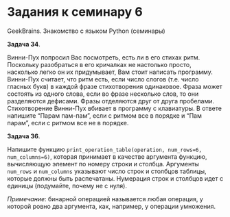 # Задания к семинару 6
GeekBrains. Знакомство с языком Python (семинары)


**Задача 34**.

Винни-Пух попросил Вас посмотреть, есть ли в его стихах ритм. Поскольку разобраться в его кричалках не настолько просто, насколько легко он их придумывает, Вам стоит написать программу. Винни-Пух считает, что ритм есть, если число слогов (т.е. число гласных букв) в каждой фразе стихотворения одинаковое. Фраза может состоять из одного слова, если во фразе несколько слов, то они разделяются дефисами. Фразы отделяются друг от друга пробелами. Стихотворение  Винни-Пух вбивает в программу с клавиатуры. В ответе напишите “Парам пам-пам”, если с ритмом все в порядке и “Пам парам”, если с ритмом все не в порядке.


**Задача 36**.

Напишите функцию ```print_operation_table(operation, num_rows=6, num_columns=6)```, которая принимает в качестве аргумента функцию, вычисляющую элемент по номеру строки и столбца. Аргументы ```num_rows``` и ```num_columns``` указывают число строк и столбцов таблицы, которые должны быть распечатаны. Нумерация строк и столбцов идет с единицы (подумайте, почему не с нуля).


*Примечание*: бинарной операцией называется любая операция, у которой ровно два аргумента, как, например, у операции умножения.
